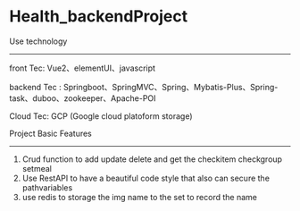 # Health_backendProject

Use technology
__________________________
front Tec: Vue2、elementUI、javascript

backend Tec : Springboot、SpringMVC、Spring、Mybatis-Plus、Spring-task、duboo、zookeeper、Apache-POI

Cloud Tec: GCP (Google cloud platoform storage)


Project Basic Features
__________________________

1.  Crud function to add update delete and get the checkitem checkgroup setmeal
2.  Use RestAPI to have a beautiful code style that also can secure the pathvariables
3.  use redis to storage the img name to the set to record the name  
